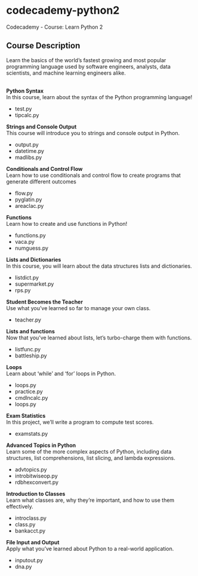 # codecademy-python2
Codecademy - Course: Learn Python 2

<h2>Course Description</h2>
Learn the basics of the world’s fastest growing and most popular programming language used by software engineers, analysts, data scientists, and machine learning engineers alike.
<br />
<br />

**Python Syntax**<br />
In this course, learn about the syntax of the Python programming language!
- test.py
- tipcalc.py

**Strings and Console Output**<br />
This course will introduce you to strings and console output in Python.
- output.py
- datetime.py
- madlibs.py

**Conditionals and Control Flow**<br />
Learn how to use conditionals and control flow to create programs that generate different outcomes
- flow.py
- pyglatin.py
- areaclac.py

**Functions**<br />
Learn how to create and use functions in Python!
- functions.py
- vaca.py
- numguess.py

**Lists and Dictionaries**<br />
In this course, you will learn about the data structures lists and dictionaries.
- listdict.py
- supermarket.py
- rps.py

**Student Becomes the Teacher**<br />
Use what you’ve learned so far to manage your own class.
- teacher.py

**Lists and functions**<br />
Now that you’ve learned about lists, let’s turbo-charge them with functions.
- listfunc.py
- battleship.py

**Loops**<br />
Learn about ‘while’ and ‘for’ loops in Python.
- loops.py
- practice.py
- cmdlncalc.py
- loops.py

**Exam Statistics**<br />
In this project, we’ll write a program to compute test scores.
- examstats.py

**Advanced Topics in Python**<br />
Learn some of the more complex aspects of Python, including data structures, list comprehensions, list slicing, and lambda expressions.
- advtopics.py
- introbitwiseop.py
- rdbhexconvert.py

**Introduction to Classes**<br />
Learn what classes are, why they’re important, and how to use them effectively.
- introclass.py
- class.py
- bankacct.py

**File Input and Output**<br />
Apply what you’ve learned about Python to a real-world application.
- inputout.py
- dna.py
